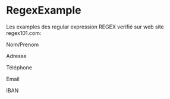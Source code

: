 # RegexExample

Les examples des regular expression REGEX verifié sur web site regex101.com:

Nom/Prenom

Adresse

Téléphone

Email

IBAN
